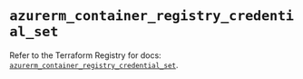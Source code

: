 # `azurerm_container_registry_credential_set`

Refer to the Terraform Registry for docs: [`azurerm_container_registry_credential_set`](https://registry.terraform.io/providers/hashicorp/azurerm/4.25.0/docs/resources/container_registry_credential_set).
